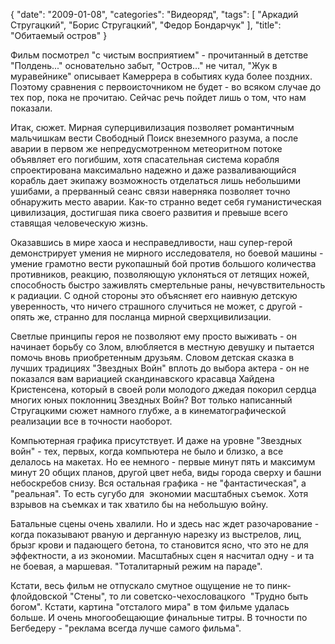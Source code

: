 {
   "date": "2009-01-08",
   "categories": "Видеоряд",
   "tags": [ "Аркадий Стругацкий", "Борис Стругацкий", "Федор Бондарчук" ],
   "title": "Обитаемый остров"
}

Фильм посмотрел "с чистым восприятием" - прочитанный в детстве "Полдень..." основательно забыт, "Остров..." не читал, "Жук в муравейнике" описывает Камеррера в событиях куда более поздних. Поэтому сравнения с первоисточником не будет - во всяком случае до тех пор, пока не прочитаю. Сейчас речь пойдет лишь о том, что нам показали.

Итак, сюжет. Мирная суперцивилизация позволяет романтичным мальчишкам вести Свободный Поиск внеземного разума, а после аварии в первом же непредусмотренном метеоритном потоке объявляет его погибшим, хотя спасательная система корабля спроектирована максимально надежно и даже разваливающийся корабль дает экипажу возможность отделаться лишь небольшими ушибами, а прерванный сеанс связи наверняка позволяет точно обнаружить место аварии. Как-то странно ведет себя гуманистическая цивилизация, достигшая пика своего развития и превыше всего ставящая человеческую жизнь.

Оказавшись в мире хаоса и несправедливости, наш супер-герой демонстрирует умения не мирного исследователя, но боевой машины - умение грамотно вести рукопашный бой против большого количества противников, реакцию, позволяющую уклоняться от летящих ножей, способность быстро заживлять смертельные раны, нечувствительность к радиации. С одной стороны это объясняет его наивную детскую уверенность, что ничего страшного случиться не может, с другой - опять же, странно для посланца мирной сверхцивилизации.

Светлые принципы героя не позволяют ему просто выживать - он начинает борьбу со Злом, влюбляется в местную девушку и пытается помочь вновь приобретенным друзьям. Словом детская сказка в лучших традициях "Звездных Войн" вплоть до выбора актера - он не показался вам вариацией скандинавского красавца Хайдена Кристенсена, который в своей роли молодого джедая покорил сердца многих юных поклонниц Звездных Войн? Вот только написанный Стругацкими сюжет намного глубже, а в кинематографической реализации все в точности наоборот.

Компьютерная графика присутствует. И даже на уровне "Звездных войн" - тех, первых, когда компьютера не было и близко, а все делалось на макетах. Но ее немного - первые минут пять и максимум минут 20 общих планов, другой цвет неба, виды города сверху и башни небоскребов снизу. Вся остальная графика - не "фантастическая", а "реальная". То есть сугубо для  экономии масштабных съемок. Хотя взрывов на съемках и так хватило бы на небольшую войну.

Батальные сцены очень хвалили. Но и здесь нас ждет разочарование - когда показывают рваную и дерганную нарезку из выстрелов, лиц, брызг крови и падающего бетона, то становится ясно, что это не для эффектности, а из экономии. Масштабных сцен я насчитал одну - и та не боевая, а маршевая. "Тоталитарный режим на параде".

Кстати, весь фильм не отпускало смутное ощущение не то пинк-флойдовской "Стены", то ли советско-чехословацкого  "Трудно быть богом". Кстати, картина "отсталого мира" в том фильме удалась больше. И очень многообещающие финальные титры. В точности по Бегбедеру - "реклама всегда лучше самого фильма".
